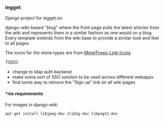### iegget
Django project for iegget.no

django-wiki-based "blog" where the front page pulls the latest articles from the wiki and represents them in a similar fashion as one would on a blog.
Every template extends from the wiki base to provide a similar look and feel to all pages.

The icons for the mime types are from [MimeTypes-Link-Icons](https://github.com/eagerterrier/MimeTypes-Link-Icons)

TODO:
- change to ldap auth backend
- make some sort of SSO solution to be used across different webapps
- find some way to remove the "Sign up" link on all wiki pages


#### *nix requirements

For images in django-wiki

    apt-get install libjpeg-dev zlib1g-dev libpng12-dev 
